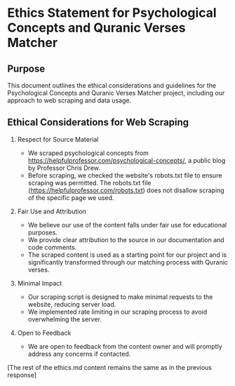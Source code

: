 # Ethics Statement for Psychological Concepts and Quranic Verses Matcher

## Purpose

This document outlines the ethical considerations and guidelines for the Psychological Concepts and Quranic Verses Matcher project, including our approach to web scraping and data usage.

## Ethical Considerations for Web Scraping

1. Respect for Source Material

   - We scraped psychological concepts from https://helpfulprofessor.com/psychological-concepts/, a public blog by Professor Chris Drew.
   - Before scraping, we checked the website's robots.txt file to ensure scraping was permitted. The robots.txt file (https://helpfulprofessor.com/robots.txt) does not disallow scraping of the specific page we used.

2. Fair Use and Attribution

   - We believe our use of the content falls under fair use for educational purposes.
   - We provide clear attribution to the source in our documentation and code comments.
   - The scraped content is used as a starting point for our project and is significantly transformed through our matching process with Quranic verses.

3. Minimal Impact

   - Our scraping script is designed to make minimal requests to the website, reducing server load.
   - We implemented rate limiting in our scraping process to avoid overwhelming the server.

4. Open to Feedback
   - We are open to feedback from the content owner and will promptly address any concerns if contacted.

[The rest of the ethics.md content remains the same as in the previous response]
